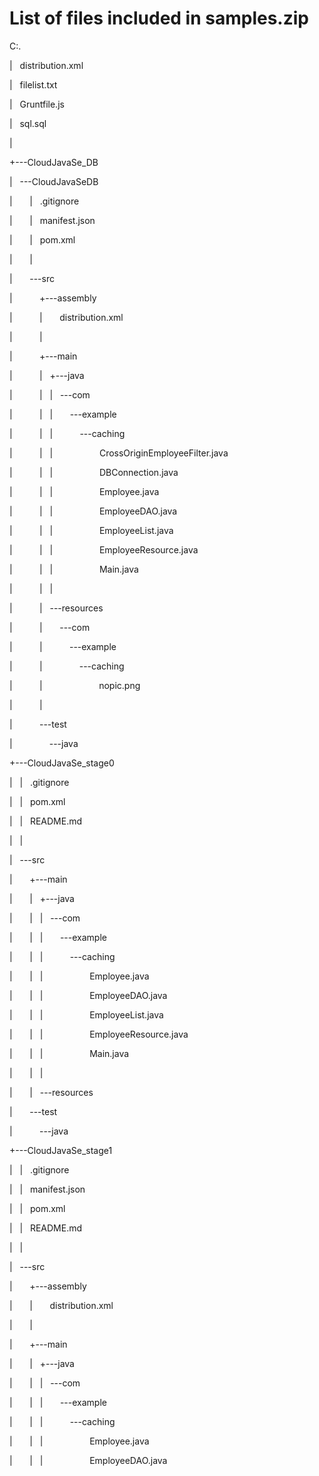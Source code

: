 # List of files included in samples.zip


C:.

|   distribution.xml

|   filelist.txt

|   Gruntfile.js

|   sql.sql

|   

+---CloudJavaSe_DB

|   \---CloudJavaSeDB

|       |   .gitignore

|       |   manifest.json

|       |   pom.xml

|       |   

|       \---src

|           +---assembly

|           |       distribution.xml

|           |       

|           +---main

|           |   +---java

|           |   |   \---com

|           |   |       \---example

|           |   |           \---caching

|           |   |                   CrossOriginEmployeeFilter.java

|           |   |                   DBConnection.java

|           |   |                   Employee.java

|           |   |                   EmployeeDAO.java

|           |   |                   EmployeeList.java

|           |   |                   EmployeeResource.java

|           |   |                   Main.java

|           |   |                   

|           |   \---resources

|           |       \---com

|           |           \---example

|           |               \---caching

|           |                       nopic.png

|           |                       

|           \---test

|               \---java

+---CloudJavaSe_stage0

|   |   .gitignore

|   |   pom.xml

|   |   README.md

|   |   

|   \---src

|       +---main

|       |   +---java

|       |   |   \---com

|       |   |       \---example

|       |   |           \---caching

|       |   |                   Employee.java

|       |   |                   EmployeeDAO.java

|       |   |                   EmployeeList.java

|       |   |                   EmployeeResource.java

|       |   |                   Main.java

|       |   |                   

|       |   \---resources

|       \---test

|           \---java

+---CloudJavaSe_stage1

|   |   .gitignore

|   |   manifest.json

|   |   pom.xml

|   |   README.md

|   |   

|   \---src

|       +---assembly

|       |       distribution.xml

|       |       

|       +---main

|       |   +---java

|       |   |   \---com

|       |   |       \---example

|       |   |           \---caching

|       |   |                   Employee.java

|       |   |                   EmployeeDAO.java
